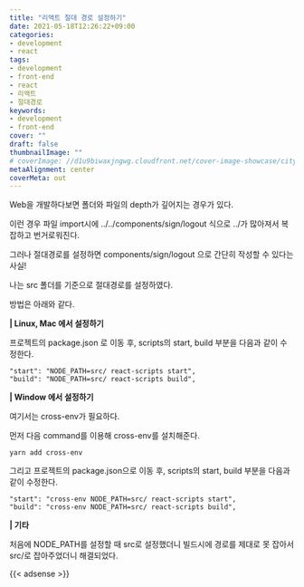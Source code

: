 ```yaml
---
title: "리액트 절대 경로 설정하기"
date: 2021-05-18T12:26:22+09:00
categories: 
- development
- react
tags: 
- development
- front-end
- react
- 리액트
- 절대경로
keywords: 
- development
- front-end
cover: ""
draft: false
thumbnailImage: ""
# coverImage: //d1u9biwaxjngwg.cloudfront.net/cover-image-showcase/city.jpg
metaAlignment: center
coverMeta: out
---
```


Web을 개발하다보면 폴더와 파일의 depth가 깊어지는 경우가 있다.

이런 경우 파일 import시에 ../../components/sign/logout 식으로 ../가 많아져서 복잡하고 번거로워진다.

그러나 절대경로를 설정하면 components/sign/logout 으로 간단히 작성할 수 있다는 사실!

나는 src 폴더를 기준으로 절대경로를 설정하였다.

방법은 아래와 같다.

**| Linux, Mac 에서 설정하기**

프로젝트의 package.json 로 이동 후, scripts의 start, build 부분을 다음과 같이 수정한다.

```
"start": "NODE_PATH=src/ react-scripts start",
"build": "NODE_PATH=src/ react-scripts build",
```

**| Window 에서 설정하기**

여기서는 cross-env가 필요하다.

먼저 다음 command를 이용해 cross-env를 설치해준다.

```
yarn add cross-env
```

그리고 프로젝트의 package.json으로 이동 후, scripts의 start, build 부분을 다음과 같이 수정한다.

```
"start": "cross-env NODE_PATH=src/ react-scripts start",
"build": "cross-env NODE_PATH=src/ react-scripts build",
```

**| 기타**

처음에 NODE\_PATH를 설정할 때 src로 설정했더니 빌드시에 경로를 제대로 못 잡아서 src/로 잡아주었더니 해결되었다.


{{< adsense >}}